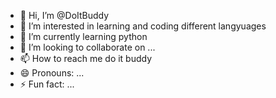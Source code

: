 - 👋 Hi, I’m @DoItBuddy
- 👀 I’m interested in learning and coding different langyuages
- 🌱 I’m currently learning python
- 💞️ I’m looking to collaborate on ...
- 📫 How to reach me do it buddy
- 😄 Pronouns: ...
- ⚡ Fun fact: ...

<!---
DoItBuddy/DoItBuddy is a ✨ special ✨ repository because its `README.md` (this file) appears on your GitHub profile.
You can click the Preview link to take a look at your changes.
--->
